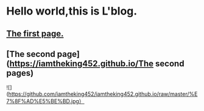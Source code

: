 # Hello world,this is L'blog.
 
## [The first page.](https://iamtheking452.github.io/post-1)

## [The second page](https://iamtheking452.github.io/The second pages)

![](https://github.com/iamtheking452/iamtheking452.github.io/raw/master/%E7%8F%AD%E5%BE%BD.jpg）
